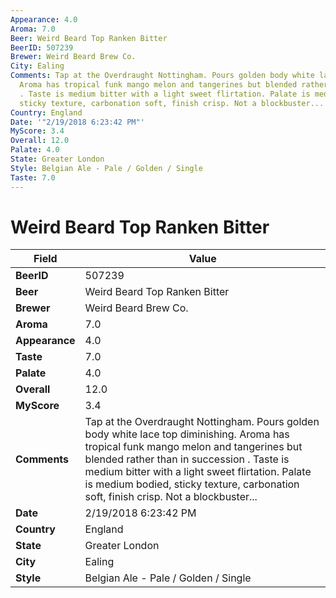 ```yaml
---
Appearance: 4.0
Aroma: 7.0
Beer: Weird Beard Top Ranken Bitter
BeerID: 507239
Brewer: Weird Beard Brew Co.
City: Ealing
Comments: Tap at the Overdraught Nottingham. Pours golden body white lace top diminishing.
  Aroma has tropical funk mango melon and tangerines but blended rather than in succession
  . Taste is medium bitter with a light sweet flirtation. Palate is medium bodied,
  sticky texture, carbonation soft, finish crisp. Not a blockbuster...
Country: England
Date: '"2/19/2018 6:23:42 PM"'
MyScore: 3.4
Overall: 12.0
Palate: 4.0
State: Greater London
Style: Belgian Ale - Pale / Golden / Single
Taste: 7.0
---
```


# Weird Beard Top Ranken Bitter

| Field         | Value |
|---------------|-------|
| **BeerID** | 507239 |
| **Beer** | Weird Beard Top Ranken Bitter |
| **Brewer** | Weird Beard Brew Co. |
| **Aroma** | 7.0 |
| **Appearance** | 4.0 |
| **Taste** | 7.0 |
| **Palate** | 4.0 |
| **Overall** | 12.0 |
| **MyScore** | 3.4 |
| **Comments** | Tap at the Overdraught Nottingham. Pours golden body white lace top diminishing. Aroma has tropical funk mango melon and tangerines but blended rather than in succession . Taste is medium bitter with a light sweet flirtation. Palate is medium bodied, sticky texture, carbonation soft, finish crisp. Not a blockbuster... |
| **Date** | 2/19/2018 6:23:42 PM |
| **Country** | England |
| **State** | Greater London |
| **City** | Ealing |
| **Style** | Belgian Ale - Pale / Golden / Single |
